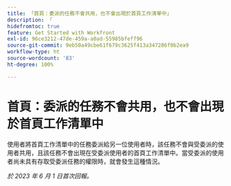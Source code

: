 ```yaml
---
title: 「首頁：委派的任務不會共用，也不會出現於首頁工作清單中」
description: 「
hidefromtoc: true
feature: Get Started with Workfront
exl-id: 96ce3212-47de-459a-a0ad-55985bfeff96
source-git-commit: 9eb50a49cbe61f679c3625f413a347286f0b2ea9
workflow-type: ht
source-wordcount: '83'
ht-degree: 100%

---
```


# 首頁：委派的任務不會共用，也不會出現於首頁工作清單中

使用者將首頁工作清單中的任務委派給另一位使用者時，該任務不會與受委派的使用者共用，且該任務不會出現在受委派使用者的首頁工作清單中。當受委派的使用者尚未具有存取受委派任務的權限時，就會發生這種情況。

_於 2023 年 6 月 1 日首次回報。_
